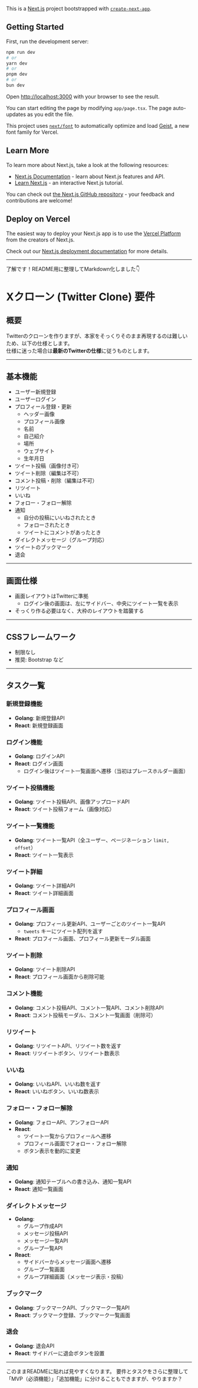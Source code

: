 This is a [Next.js](https://nextjs.org) project bootstrapped with [`create-next-app`](https://nextjs.org/docs/app/api-reference/cli/create-next-app).

## Getting Started

First, run the development server:

```bash
npm run dev
# or
yarn dev
# or
pnpm dev
# or
bun dev
```

Open [http://localhost:3000](http://localhost:3000) with your browser to see the result.

You can start editing the page by modifying `app/page.tsx`. The page auto-updates as you edit the file.

This project uses [`next/font`](https://nextjs.org/docs/app/building-your-application/optimizing/fonts) to automatically optimize and load [Geist](https://vercel.com/font), a new font family for Vercel.

## Learn More

To learn more about Next.js, take a look at the following resources:

- [Next.js Documentation](https://nextjs.org/docs) - learn about Next.js features and API.
- [Learn Next.js](https://nextjs.org/learn) - an interactive Next.js tutorial.

You can check out [the Next.js GitHub repository](https://github.com/vercel/next.js) - your feedback and contributions are welcome!

## Deploy on Vercel

The easiest way to deploy your Next.js app is to use the [Vercel Platform](https://vercel.com/new?utm_medium=default-template&filter=next.js&utm_source=create-next-app&utm_campaign=create-next-app-readme) from the creators of Next.js.

Check out our [Next.js deployment documentation](https://nextjs.org/docs/app/building-your-application/deploying) for more details.







--- 

了解です！README用に整理してMarkdown化しました👇

# Xクローン (Twitter Clone) 要件

## 概要
Twitterのクローンを作りますが、本家をそっくりそのまま再現するのは難しいため、以下の仕様とします。  
仕様に迷った場合は**最新のTwitterの仕様**に従うものとします。

---

## 基本機能

- ユーザー新規登録
- ユーザーログイン
- プロフィール登録・更新
  - ヘッダー画像
  - プロフィール画像
  - 名前
  - 自己紹介
  - 場所
  - ウェブサイト
  - 生年月日
- ツイート投稿（画像付き可）
- ツイート削除（編集は不可）
- コメント投稿・削除（編集は不可）
- リツイート
- いいね
- フォロー・フォロー解除
- 通知
  - 自分の投稿にいいねされたとき
  - フォローされたとき
  - ツイートにコメントがあったとき
- ダイレクトメッセージ（グループ対応）
- ツイートのブックマーク
- 退会

---

## 画面仕様
- 画面レイアウトはTwitterに準拠
  - ログイン後の画面は、左にサイドバー、中央にツイート一覧を表示
- そっくり作る必要はなく、大枠のレイアウトを踏襲する

---

## CSSフレームワーク
- 制限なし
- 推奨: Bootstrap など

---

## タスク一覧

### 新規登録機能
- **Golang**: 新規登録API
- **React**: 新規登録画面

### ログイン機能
- **Golang**: ログインAPI
- **React**: ログイン画面  
  - ログイン後はツイート一覧画面へ遷移（当初はプレースホルダー画面）

### ツイート投稿機能
- **Golang**: ツイート投稿API、画像アップロードAPI
- **React**: ツイート投稿フォーム（画像対応）

### ツイート一覧機能
- **Golang**: ツイート一覧API（全ユーザー、ページネーション `limit, offset`）
- **React**: ツイート一覧表示

### ツイート詳細
- **Golang**: ツイート詳細API
- **React**: ツイート詳細画面

### プロフィール画面
- **Golang**: プロフィール更新API、ユーザーごとのツイート一覧API  
  - `tweets` キーにツイート配列を返す
- **React**: プロフィール画面、プロフィール更新モーダル画面

### ツイート削除
- **Golang**: ツイート削除API
- **React**: プロフィール画面から削除可能

### コメント機能
- **Golang**: コメント投稿API、コメント一覧API、コメント削除API
- **React**: コメント投稿モーダル、コメント一覧画面（削除可）

### リツイート
- **Golang**: リツイートAPI、リツイート数を返す
- **React**: リツイートボタン、リツイート数表示

### いいね
- **Golang**: いいねAPI、いいね数を返す
- **React**: いいねボタン、いいね数表示

### フォロー・フォロー解除
- **Golang**: フォローAPI、アンフォローAPI
- **React**:  
  - ツイート一覧からプロフィールへ遷移  
  - プロフィール画面でフォロー・フォロー解除  
  - ボタン表示を動的に変更

### 通知
- **Golang**: 通知テーブルへの書き込み、通知一覧API
- **React**: 通知一覧画面

### ダイレクトメッセージ
- **Golang**:
  - グループ作成API
  - メッセージ投稿API
  - メッセージ一覧API
  - グループ一覧API
- **React**:
  - サイドバーからメッセージ画面へ遷移
  - グループ一覧画面
  - グループ詳細画面（メッセージ表示・投稿）

### ブックマーク
- **Golang**: ブックマークAPI、ブックマーク一覧API
- **React**: ブックマーク登録、ブックマーク一覧画面

### 退会
- **Golang**: 退会API
- **React**: サイドバーに退会ボタンを設置

---

このままREADMEに貼れば見やすくなります。
要件とタスクをさらに整理して「MVP（必須機能）」「追加機能」に分けることもできますが、やりますか？






